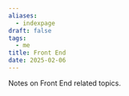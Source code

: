 ```yaml
---
aliases:
  - indexpage
draft: false
tags:
  - me
title: Front End
date: 2025-02-06
---
```


Notes on Front End related topics.
